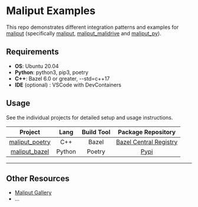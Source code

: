 # Maliput Examples

This repo demonstrates different integration patterns and examples for
 [maliput](https://github.com/orgs/maliput/repositories)
(specifically [maliput](https://github.com/maliput/maliput),
[maliput_malidrive](https://github.com/maliput/maliput_malidrive)
and [maliput_py](https://github.com/maliput/maliput_py)).

## Requirements

* **OS**: Ubuntu 20.04
* **Python**: python3, pip3, poetry
* **C++**: Bazel 6.0 or greater, --std=c++17
* **IDE** (optional) : VSCode with DevContainers

## Usage

See the individual projects for detailed setup and usage instructions.

| **Project**                                           | **Lang** | **Build Tool** | **Package Repository**                                                         |
|:-----------------------------------------------------:|:--------:|:--------------:|:------------------------------------------------------------------------------:|
| [maliput_poetry](./maliput_poetry_examples/README.md) |    C++   |      Bazel     | [Bazel Central Registry](https://github.com/bazelbuild/bazel-central-registry) |
| [maliput_bazel](./maliput_bazel_examples/README.md)   |  Python  |     Poetry     | [Pypi](https://pypi.org/search/?q=maliput)                                     |
-------------------------------------------------------------------------------------------------------------------------------------------------------------------------------

## Other Resources

* [Maliput Gallery](https://maliput.readthedocs.io/en/latest/gallery.html)
* ...
